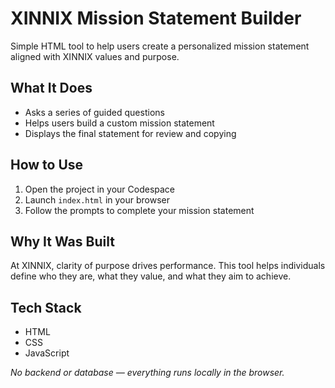 # XINNIX Mission Statement Builder

Simple HTML tool to help users create a personalized mission statement aligned with XINNIX values and purpose.

## What It Does
- Asks a series of guided questions
- Helps users build a custom mission statement
- Displays the final statement for review and copying

## How to Use
1. Open the project in your Codespace
2. Launch `index.html` in your browser
3. Follow the prompts to complete your mission statement

## Why It Was Built
At XINNIX, clarity of purpose drives performance. This tool helps individuals define who they are, what they value, and what they aim to achieve.

## Tech Stack
- HTML
- CSS
- JavaScript

_No backend or database — everything runs locally in the browser._